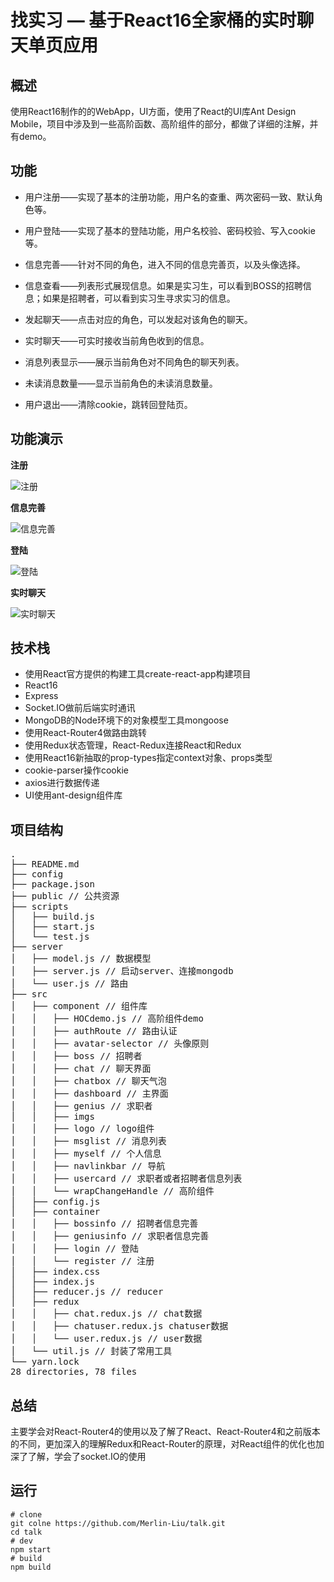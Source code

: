 # 找实习 — 基于React16全家桶的实时聊天单页应用

## 概述

使用React16制作的的WebApp，UI方面，使用了React的UI库Ant Design Mobile，项目中涉及到一些高阶函数、高阶组件的部分，都做了详细的注解，并有demo。

## 功能

* 用户注册——实现了基本的注册功能，用户名的查重、两次密码一致、默认角色等。

* 用户登陆——实现了基本的登陆功能，用户名校验、密码校验、写入cookie等。

* 信息完善——针对不同的角色，进入不同的信息完善页，以及头像选择。

* 信息查看——列表形式展现信息。如果是实习生，可以看到BOSS的招聘信息；如果是招聘者，可以看到实习生寻求实习的信息。

* 发起聊天——点击对应的角色，可以发起对该角色的聊天。

* 实时聊天——可实时接收当前角色收到的信息。

* 消息列表显示——展示当前角色对不同角色的聊天列表。

* 未读消息数量——显示当前角色的未读消息数量。

* 用户退出——清除cookie，跳转回登陆页。

## 功能演示

**注册**

![注册](./public/注册.gif)

**信息完善**

![信息完善](./public/信息完善.gif)

**登陆**

![登陆](./public/登陆.gif)

**实时聊天**

![实时聊天](./public/实时聊天.gif)

## 技术栈

* 使用React官方提供的构建工具create-react-app构建项目
* React16
* Express
* Socket.IO做前后端实时通讯
* MongoDB的Node环境下的对象模型工具mongoose
* 使用React-Router4做路由跳转
* 使用Redux状态管理，React-Redux连接React和Redux
* 使用React16新抽取的prop-types指定context对象、props类型
* cookie-parser操作cookie
* axios进行数据传递
* UI使用ant-design组件库

## 项目结构
<pre>
.
├── README.md
├── config
├── package.json
├── public // 公共资源
├── scripts 
│   ├── build.js
│   ├── start.js
│   └── test.js
├── server
│   ├── model.js // 数据模型
│   ├── server.js // 启动server、连接mongodb
│   └── user.js // 路由
├── src
│   ├── component // 组件库
│   │   ├── HOCdemo.js // 高阶组件demo
│   │   ├── authRoute // 路由认证
│   │   ├── avatar-selector // 头像原则
│   │   ├── boss // 招聘者
│   │   ├── chat // 聊天界面
│   │   ├── chatbox // 聊天气泡
│   │   ├── dashboard // 主界面
│   │   ├── genius // 求职者
│   │   ├── imgs 
│   │   ├── logo // logo组件
│   │   ├── msglist // 消息列表
│   │   ├── myself // 个人信息
│   │   ├── navlinkbar // 导航
│   │   ├── usercard // 求职者或者招聘者信息列表
│   │   └── wrapChangeHandle // 高阶组件
│   ├── config.js
│   ├── container
│   │   ├── bossinfo // 招聘者信息完善
│   │   ├── geniusinfo // 求职者信息完善
│   │   ├── login // 登陆
│   │   └── register // 注册
│   ├── index.css
│   ├── index.js
│   ├── reducer.js // reducer
│   ├── redux
│   │   ├── chat.redux.js // chat数据
│   │   ├── chatuser.redux.js chatuser数据
│   │   └── user.redux.js // user数据
│   └── util.js // 封装了常用工具
└── yarn.lock
28 directories, 78 files
</pre>

## 总结

主要学会对React-Router4的使用以及了解了React、React-Router4和之前版本的不同，更加深入的理解Redux和React-Router的原理，对React组件的优化也加深了了解，学会了socket.IO的使用

## 运行

```
# clone 
git colne https://github.com/Merlin-Liu/talk.git
cd talk
# dev
npm start
# build
npm build
```